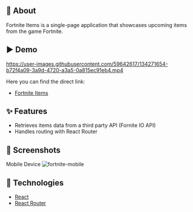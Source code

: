 ## 🎯 About
Fortnite Items is a single-page application that showcases upcoming items from the game Fortnite.

## ▶️ Demo

https://user-images.githubusercontent.com/59642617/134271654-b72f4a09-3a9d-4720-a3a5-0a815ec91eb4.mp4

Here you can find the direct link:
- [Fortnite Items](https://emilysforniteshop.netlify.app/)

## ✨ Features
- Retrieves items data from a third party API (Fornite IO API)
- Handles routing with React Router

## 📸 Screenshots

Mobile Device
![fortnite-mobile](https://user-images.githubusercontent.com/59642617/134272983-2eeaa32a-1969-427e-ae2f-40f9b16d4bcb.PNG)

## 🚀 Technologies
- [React](https://reactjs.org/)
- [React Router](https://reactrouter.com/web/guides/quick-start)

